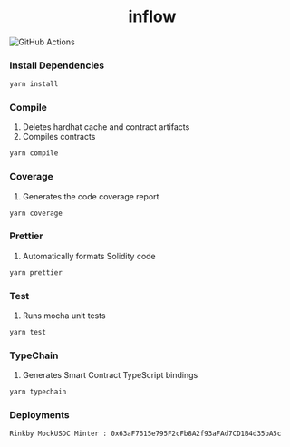 # <h1 align="center"> inflow </h1>

![GitHub Actions](https://github.com/aegis-studio-dev/inflow/actions/workflows/node.js.yml/badge.svg)

### Install Dependencies

```sh
yarn install
```

### Compile

1. Deletes hardhat cache and contract artifacts
2. Compiles contracts

```sh
yarn compile
```

### Coverage

1. Generates the code coverage report

```sh
yarn coverage
```

### Prettier

1. Automatically formats Solidity code

```sh
yarn prettier
```

### Test

1. Runs mocha unit tests

```sh
yarn test
```

### TypeChain

1. Generates Smart Contract TypeScript bindings

```sh
yarn typechain
```

### Deployments 
```
Rinkby MockUSDC Minter : 0x63aF7615e795F2cFb8A2f93aFAd7CD1B4d35bA5c 
```

